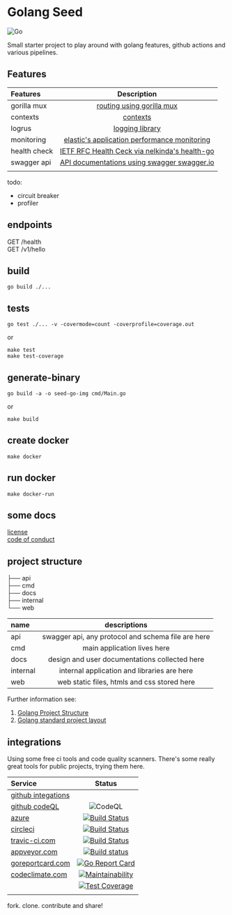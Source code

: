 # Golang Seed

![Go](https://github.com/sapiderman/seed-go/workflows/Go/badge.svg)  

Small starter project to play around with golang features, github actions and various pipelines.  

## Features

| Features          | Description                                                 |
| :-----------------| :---------------------------------------------------------: |  
| gorilla mux       | [routing using gorilla mux](https://github.com/gorilla/mux) |  
| contexts          | [contexts](https://golang.org/pkg/context/)                 |
| logrus            | [logging library](https://github.com/sirupsen/logrus)        |
| monitoring        | [elastic's application performance monitoring](https://www.elastic.co/guide/en/apm/agent/go/1.x/getting-started.html) |  
| health check | [IETF RFC Health Ceck via nelkinda's health-go](https://tools.ietf.org/id/draft-inadarei-api-health-check-04.html)|
| swagger api       | [API documentations using swagger swagger.io](https://swagger.io/specification/) |  
| | |  

todo:  

- circuit breaker  
- profiler  

## endpoints

GET /health  
GET /v1/hello  

## build

`go build ./...`  

## tests

`go test ./... -v -covermode=count -coverprofile=coverage.out`  

or  

`make test`  
`make test-coverage`  

## generate-binary

`go build -a -o seed-go-img cmd/Main.go`  
  
or  
  
`make build`  

## create docker

`make docker`  

## run docker  

`make docker-run`  

## some docs  

[license](./LICENSE)  
[code of conduct](./code_of_conduct.md)  

## project structure


├── api  
├── cmd  
├── docs  
├── internal  
└── web   
   
| name          | descriptions                                       |  
| :------------ | :------------------------------------------------: |
| api           | swagger api, any protocol and schema file are here |  
| cmd           | main application lives here                        |  
| docs          | design and user documentations collected here      |  
| internal      | internal application and libraries are here         |  
| web           | web static files, htmls and css stored here        |  
  
Further information see:  
1. [Golang Project Structure](https://tutorialedge.net/golang/go-project-structure-best-practices)  
2. [Golang standard project layout ](https://github.com/golang-standards/project-layout)  

## integrations  

Using some free ci tools and code quality scanners.  There's some really great tools for public projects, trying them here.

| Service           | Status                                               |
| :-------------    | :-----------------------------------:                 |
| [github integations](www.github.com/features/actions)     |               |
| [github codeQL](![CodeQL](https://github.com/sapiderman/seed-go/workflows/CodeQL/badge.svg)) | ![CodeQL](https://github.com/sapiderman/seed-go/workflows/CodeQL/badge.svg) |
| [azure](dev.azure.com) | [![Build Status](https://dev.azure.com/sapiderman/seed-go/_apis/build/status/sapiderman.seed-go?branchName=master)](https://dev.azure.com/sapiderman/seed-go/_build/latest?definitionId=1&branchName=master)               |
| [circleci](circleci.com) | [![Build Status](https://travis-ci.com/sapiderman/seed-go.svg?branch=master)](https://travis-ci.com/sapiderman/seed-go) |
| [travic-ci.com](https://travis-ci.com) |[![Build Status](https://travis-ci.com/sapiderman/seed-go.svg?branch=master)](https://travis-ci.com/sapiderman/seed-go)             |
| [appveyor.com](https://appveyor.com) | [![Build status](https://ci.appveyor.com/api/projects/status/dd8phuty1k4n4v23/branch/master?svg=true)](https://ci.appveyor.com/project/Budhi/seed-go/branch/master) |
| [goreportcard.com](https://goreportcard.com)  | [![Go Report Card](https://goreportcard.com/badge/github.com/sapiderman/seed-go)](https://goreportcard.com/report/github.com/sapiderman/seed-go)             |
| [codeclimate.com](https://www.codeclimate.com) | [![Maintainability](https://api.codeclimate.com/v1/badges/a99a88d28ad37a79dbf6/maintainability)](https://codeclimate.com/github/codeclimate/codeclimate/maintainability) |
|                   | [![Test Coverage](https://api.codeclimate.com/v1/badges/a99a88d28ad37a79dbf6/test_coverage)](https://codeclimate.com/github/codeclimate/codeclimate/test_coverage)             |  
| | |  

fork. clone. contribute and share!  

